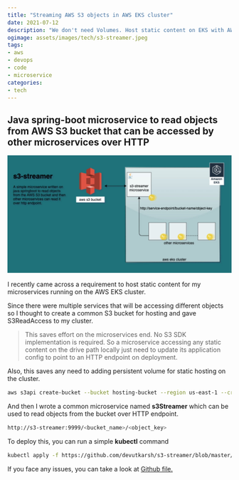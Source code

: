 ```yaml
---
title: "Streaming AWS S3 objects in AWS EKS cluster"
date: 2021-07-12
description: "We don't need Volumes. Host static content on EKS with AWS S3."
ogimage: assets/images/tech/s3-streamer.jpeg
tags: 
- aws
- devops
- code
- microservice
categories:
- tech
---
```


## Java spring-boot microservice to read objects from AWS S3 bucket that can be accessed by other microservices over HTTP

![s3-streamer](assets/images/tech/s3-streamer.jpeg)

I recently came across a requirement to host static content for my microservices running on the AWS EKS cluster.

Since there were multiple services that will be accessing different objects so I thought to create a common S3 bucket for hosting and gave S3ReadAccess to my cluster.


> This saves effort on the microservices end. No S3 SDK implementation is required. So a microservice accessing any static content on the drive path locally just need to update its application config to point to an HTTP endpoint on deployment.

Also, this saves any need to adding persistent volume for static hosting on the cluster.

```bash
aws s3api create-bucket --bucket hosting-bucket --region us-east-1 --create-bucket-configuration LocationConstraint=us-east-1 
```

And then I wrote a common microservice named **s3Streamer** which can be used to read objects from the bucket over HTTP endpoint.
```bash
http://s3-streamer:9999/<bucket_name>/<object_key>
```

To deploy this, you can run a simple **kubectl** command
```bash
kubectl apply -f https://github.com/devutkarsh/s3-streamer/blob/master/s3-streamer.yaml
```

If you face any issues, you can take a look at [Github file.](https://github.com/devutkarsh/s3-streamer)